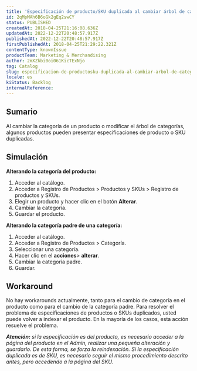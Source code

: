 ```yaml
---
title: 'Especificación de producto/SKU duplicada al cambiar árbol de categorías o producto de categoría'
id: 2qMpMAh6B6oGk2gEq2swCY
status: PUBLISHED
createdAt: 2018-04-25T21:16:08.636Z
updatedAt: 2022-12-22T20:48:57.917Z
publishedAt: 2022-12-22T20:48:57.917Z
firstPublishedAt: 2018-04-25T21:29:22.321Z
contentType: knownIssue
productTeam: Marketing & Merchandising
author: 2mXZkbi0oi061KicTExNjo
tag: Catalog
slug: especificacion-de-productosku-duplicada-al-cambiar-arbol-de-categorias-o-producto-de-categoria
locale: es
kiStatus: Backlog
internalReference: 
---
```


## Sumario

Al cambiar la categoría de un producto o modificar el árbol de categorías, algunos productos pueden presentar especificaciones de producto o SKU duplicadas.


## Simulación

__Alterando la categoría del producto:__

1. Acceder al catálogo.
2. Acceder a Registro de Productos > Productos y SKUs > Registro de productos y SKUs.
3. Elegir un producto y hacer clic en el botón __Alterar__.
4. Cambiar la categoría.
5. Guardar el producto.

__Alterando la categoría padre de una categoría:__

1. Acceder al catálogo.
2. Acceder a Registro de Productos > Categoría.
3. Seleccionar una categoría.
4. Hacer clic en el __acciones__> __alterar__.
5. Cambiar la categoría padre.
6. Guardar.

## Workaround

No hay workarounds actualmente, tanto para el cambio de categoría en el producto como para el cambio de la categoría padre. Para resolver el problema de especificaciones de productos o SKUs duplicados, usted puede volver a indexar el producto. En la mayoría de los casos, esta acción resuelve el problema.

*__Atención:__ si la especificación es del producto, es necesario acceder a la página del producto en el Admin, realizar una pequeña alteración y guardarlo. De esta forma, se forza la reindexación. Si la especificación duplicada es de SKU, es necesario seguir el mismo procedimiento descrito antes, pero accedendo a la página del SKU.*


